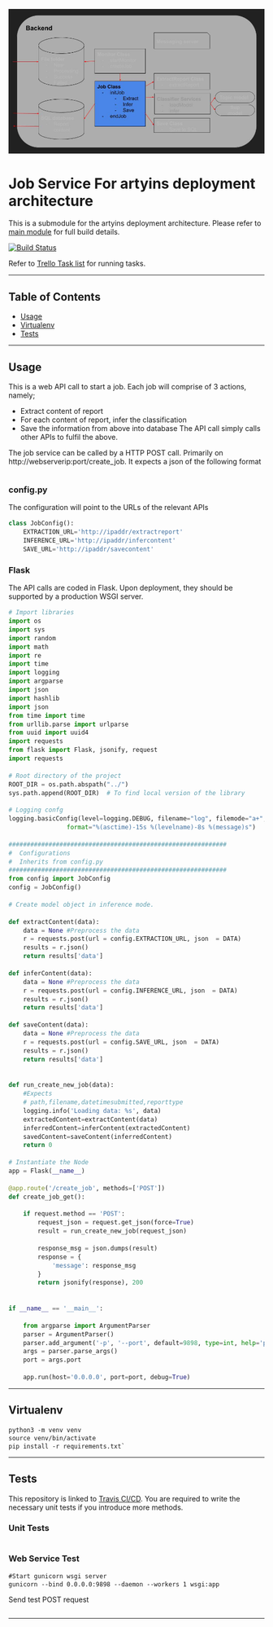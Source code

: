 [![Job Service](https://github.com/jax79sg/artyins-jobservice/raw/master/images/SoftwareArchitectureJobService.jpg)]()

# Job Service For artyins deployment architecture
This is a submodule for the artyins deployment architecture. Please refer to [main module](https://github.com/jax79sg/artyins) for full build details.

[![Build Status](https://travis-ci.com/jax79sg/artyins-jobservice.svg?branch=master)](https://travis-ci.com/jax79sg/artyins-jobservice)

Refer to [Trello Task list](https://trello.com/c/k32yAwNL) for running tasks.

---

## Table of Contents

- [Usage](#Usage)
- [Virtualenv](#Virtualenv)
- [Tests](#Tests)

---

## Usage
This is a web API call to start a job. Each job will comprise of 3 actions, namely;
- Extract content of report
- For each content of report, infer the classification
- Save the information from above into database
The API call simply calls other APIs to fulfil the above.

The job service can be called by a HTTP POST call. Primarily on http://webserverip:port/create_job. It expects a json of the following format
```python
```

### config.py
The configuration will point to the URLs of the relevant APIs
```python
class JobConfig():
    EXTRACTION_URL='http://ipaddr/extractreport'
    INFERENCE_URL='http://ipaddr/infercontent'
    SAVE_URL='http://ipaddr/savecontent'
```

### Flask
The API calls are coded in Flask. Upon deployment, they should be supported by a production WSGI server.
```python
# Import libraries
import os
import sys
import random
import math
import re
import time
import logging
import argparse
import json
import hashlib
import json
from time import time
from urllib.parse import urlparse
from uuid import uuid4
import requests
from flask import Flask, jsonify, request
import requests

# Root directory of the project
ROOT_DIR = os.path.abspath("../")
sys.path.append(ROOT_DIR)  # To find local version of the library

# Logging confg
logging.basicConfig(level=logging.DEBUG, filename="log", filemode="a+",
                format="%(asctime)-15s %(levelname)-8s %(message)s")

############################################################
#  Configurations
#  Inherits from config.py
############################################################
from config import JobConfig
config = JobConfig()

# Create model object in inference mode.

def extractContent(data):
    data = None #Preprocess the data
    r = requests.post(url = config.EXTRACTION_URL, json  = DATA)
    results = r.json()
    return results['data']

def inferContent(data):
    data = None #Preprocess the data
    r = requests.post(url = config.INFERENCE_URL, json  = DATA)
    results = r.json()
    return results['data']
  
def saveContent(data):
    data = None #Preprocess the data
    r = requests.post(url = config.SAVE_URL, json  = DATA)
    results = r.json()
    return results['data']
 

def run_create_new_job(data):
    #Expects 
    # path,filename,datetimesubmitted,reporttype
    logging.info('Loading data: %s', data)
    extractedContent=extractContent(data)
    inferredContent=inferContent(extractedContent)
    savedContent=saveContent(inferredContent)
    return 0

# Instantiate the Node
app = Flask(__name__)

@app.route('/create_job', methods=['POST'])
def create_job_get():

    if request.method == 'POST':
        request_json = request.get_json(force=True)
        result = run_create_new_job(request_json)
        
        response_msg = json.dumps(result)
        response = {
            'message': response_msg
        }
        return jsonify(response), 200


if __name__ == '__main__':

    from argparse import ArgumentParser
    parser = ArgumentParser()
    parser.add_argument('-p', '--port', default=9898, type=int, help='port to listen on')
    args = parser.parse_args()
    port = args.port

    app.run(host='0.0.0.0', port=port, debug=True)
```
---

## Virtualenv
```shell
python3 -m venv venv
source venv/bin/activate
pip install -r requirements.txt`
```
---

## Tests 
This repository is linked to [Travis CI/CD](https://travis-ci.com/jax79sg/artyins-jobservice). You are required to write the necessary unit tests if you introduce more methods.
### Unit Tests
```python

```

### Web Service Test
```
#Start gunicorn wsgi server
gunicorn --bind 0.0.0.0:9898 --daemon --workers 1 wsgi:app
```
Send test POST request
```python
```

---

